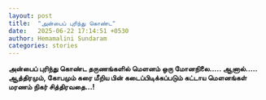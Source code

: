 ```yaml
---
layout: post
title:  "அன்பைப் புரிந்து கொண்ட"
date:   2025-06-22 17:14:51 +0530
author: Hemamalini Sundaram
categories: stories
---
```


**அன்பைப் புரிந்து கொண்ட தருணங்களில் மெளனம் ஒரு மோனநிலை\..... ஆனால்\.....
ஆத்திரமும், கோபமும் கரை மீறிய பின் கடைப்பிடிக்கப்படும் கட்டாய மெளனங்கள் மரணம் நிகர்
சித்திரவதை\...!**
